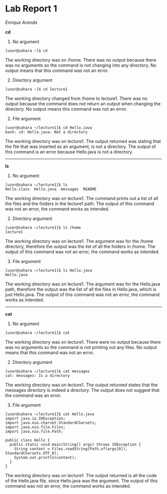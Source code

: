 Lab Report 1
============
_Enrique Aranda_


__cd__
1. No argument
```
[user@sahara ~]$ cd
```
The working directory was on /home. There was no output because there was no arguments so the command is not changing into any directory. No output means that this command was not an error.

2. Directory argument
```
[user@sahara ~]$ cd lecture1
```
The working directory changed from /home to lecture1. There was no output because the command does not return an output when changing the directory. No output means this command was not an error.

2. File argument
```
[user@sahara ~/lecture1]$ cd Hello.java
bash: cd: Hello.java: Not a directory
```
The working directory was on lecture1. The output returned was stating that the file that was inserted as an argument, is not a directory. The output of this command is an error because Hello.java is not a directory.

---
__ls__
1. No argument
```
[user@sahara ~/lecture1]$ ls
Hello.class  Hello.java  messages  README
```
The working directory was on lecture1. The command prints out a list of all the files and the folders in the lecture1 path. The output of this command was not an error, the command works as intended.

2. Directory argument
```
[user@sahara ~/lecture1]$ ls /home
lecture1
```
The working directory was on lecture1. The argument was for the /home directory, therefore the output was the list of all the folders in /home. The output of this command was not an error, the command works as intended.

3. File argument
```
[user@sahara ~/lecture1]$ ls Hello.java
Hello.java
```
The working directory was on lecture1. The argument was for the Hello.java path, therefore the output was the list of all the files in Hello.java, which is just Hello.java. The output of this command was not an error, the command works as intended.

---
__cat__
1. No argument
```
[user@sahara ~/lecture1]$ cat
```
The working directory was on lecture1. There were no output because there was no arguments so the command is not printing out any files. No output means that this command was not an error.

2. Directory argument
```
[user@sahara ~/lecture1]$ cat messages
cat: messages: Is a directory
```
The working directory was on lecture1. The output returned states that the messages directory is indeed a directory. The output does not suggest that the command was an error.

3. File argument
```
[user@sahara ~/lecture1]$ cat Hello.java
import java.io.IOException;
import java.nio.charset.StandardCharsets;
import java.nio.file.Files;
import java.nio.file.Path;

public class Hello {
  public static void main(String[] args) throws IOException {
    String content = Files.readString(Path.of(args[0]), StandardCharsets.UTF_8);    
    System.out.println(content);
  }
}
```
The working directory was on lecture1. The output returned is all the code of the Hello.java file, since Hello.java was the argument. The output of this command was not an error, the command works as intended.
